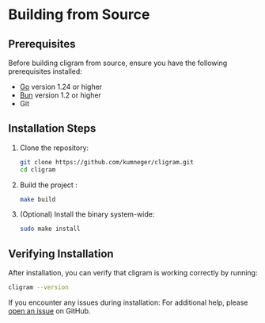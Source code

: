 # Building from Source

## Prerequisites

Before building cligram from source, ensure you have the following prerequisites installed:

- [Go](https://go.dev/dl/) version 1.24 or higher
- [Bun](https://bun.sh/) version 1.2 or higher
- Git

## Installation Steps

1. Clone the repository:
   ```bash
   git clone https://github.com/kumneger/cligram.git
   cd cligram
   ```

2. Build the project :
   ```bash
   make build
   ```

3. (Optional) Install the binary system-wide:
   ```bash
   sudo make install
   ```

## Verifying Installation

After installation, you can verify that cligram is working correctly by running:
```bash
cligram --version
```

If you encounter any issues during installation:
For additional help, please [open an issue](https://github.com/kumneger/cligram/issues/new) on GitHub.

